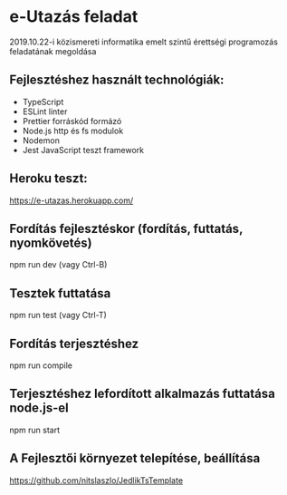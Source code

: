 #  e-Utazás feladat
2019.10.22-i közismereti informatika emelt szintű érettségi programozás feladatának megoldása<br>
## Fejlesztéshez használt technológiák:
- TypeScript
- ESLint linter
- Prettier forráskód formázó
- Node.js http és fs modulok
- Nodemon
- Jest JavaScript teszt framework

## Heroku teszt:
https://e-utazas.herokuapp.com/

## Fordítás fejlesztéskor (fordítás, futtatás, nyomkövetés)
npm run dev (vagy Ctrl-B)

## Tesztek futtatása
npm run test (vagy Ctrl-T)

## Fordítás terjesztéshez
npm run compile

## Terjesztéshez lefordított alkalmazás futtatása node.js-el
npm run start

## A Fejlesztői környezet telepítése, beállítása
https://github.com/nitslaszlo/JedlikTsTemplate
